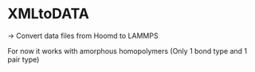 # XMLtoDATA

-> Convert data files from Hoomd to LAMMPS

For now it works with amorphous homopolymers (Only 1 bond type and 1 pair type)
